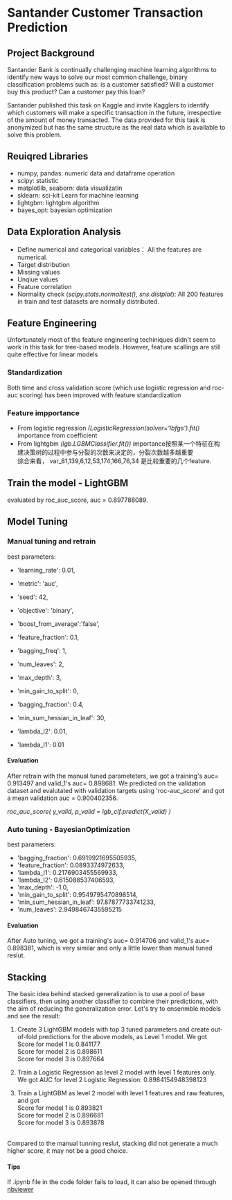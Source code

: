 # Santander Customer Transaction Prediction

## Project Background
Santander Bank is continually challenging machine learning algorithms to identify new ways to solve our most common challenge, binary classification problems such as: is a customer satisfied? Will a customer buy this product? Can a customer pay this loan? <br>

Santander published this task on Kaggle and invite Kagglers to identify which customers will make a specific transaction in the future, irrespective of the amount of money transacted. The data provided for this task is anonymized but has the same structure as the real data which is available to solve this problem.

## Reuiqred Libraries
- numpy, pandas: numeric data and dataframe operation
- scipy: statistic 
- matplotlib, seaborn: data visualizatin
- sklearn: sci-kit Learn for machine learning
- lightgbm: lightgbm algorithm
- bayes_opt: bayesian optimization

## Data Exploration Analysis
- Define numerical and categorical variables： All the features are numerical.
- Target distribution
- Missing values
- Unqiue values
- Feature correlation
- Normality check (*scipy.stats.normaltest(), sns.distplot*):  All 200 features in train and test datasets are normally distributed.

## Feature Engineering
Unfortunately most of the feature engineering techiniques didn't seem to work in this task for tree-based models. However, feature scallings are still quite effective for linear models

### Standardization 
Both time and cross validation score (which use logistic regression and roc-auc scoring) has been improved with feature standardization

### Feature impportance 
- From logistic regression *(LogisticRegression(solver='lbfgs').fit()*
importance from coefficient
- From lightgbm *(lgb.LGBMClassifier.fit())*
importance按照某一个特征在构建决策树的过程中参与分裂的次数来决定的，分裂次数越多越重要<br>
综合来看， var_81,139,6,12,53,174,166,76,34 是比较重要的几个feature.

## Train the model - LightGBM
evaluated by roc_auc_score, auc = 0.897788089.

## Model Tuning
### Manual tuning and retrain
best parameters: 
- 'learning_rate': 0.01, 
- 'metric': 'auc', 
- 'seed': 42, 
- 'objective': 'binary',
- 'boost_from_average':'false',

- 'feature_fraction': 0.1, 
- 'bagging_freq': 1, 
- 'num_leaves': 2, 
- 'max_depth': 3, 
- 'min_gain_to_split': 0, 
- 'bagging_fraction': 0.4, 
- 'min_sum_hessian_in_leaf': 30, 
- 'lambda_l2': 0.01, 
- 'lambda_l1': 0.01
#### Evaluation
After retrain with the manual tuned parameteters, we got a training's auc= 0.913497 and	valid_1's auc= 0.898681. We predicted on the validation dataset and evalutated with validation targets using 'roc-auc_score' and got a mean validation auc = 0.900402356. <br>

*roc_auc_score(  y_valid, p_valid = lgb_clf.predict(X_valid)       )* <br>

### Auto tuning - BayesianOptimization
best parameters: <br>
- 'bagging_fraction': 0.6919921695505935,
- 'feature_fraction': 0.0893374972633,
- 'lambda_l1': 0.2176903455569933,
- 'lambda_l2': 0.615088537406593,
- 'max_depth': -1.0,
- 'min_gain_to_split': 0.9549795470898514,
- 'min_sum_hessian_in_leaf': 97.87877733741233,
- 'num_leaves': 2.9498467435595215
#### Evaluation
After Auto tuning, we got a training's auc= 0.914706 and	valid_1's auc= 0.898381, which is very similar and only a little lower than manual tuned reslut.

## Stacking
The basic idea behind stacked generalization is to use a pool of base classifiers, then using another classifier to combine their predictions, with the aim of reducing the generalization error. Let's try to ensenmble models and see the result: <br>
1) Create 3 LightGBM models with top 3 tuned parameters and create out-of-fold predictions for the above models, as Level 1 model. We got <br>
Score for model 1 is 0.841177 <br>
Score for model 2 is 0.898611 <br>
Score for model 3 is 0.897664 <br>

2) Train a Logistic Regression as level 2 model with level 1 features only. 
We got AUC for level 2 Logistic Regression: 0.8984154948398123

3) Train a LightGBM as level 2 model with level 1 features and raw features, and got <br>
Score for model 1 is 0.893821 <br>
Score for model 2 is 0.896681 <br>
Score for model 3 is 0.893878 <br>
<br>
Compared to the manual tunning reslut, stacking did not generate a much higher score, it may not be a good choice.

#### Tips
If .ipynb file in the code folder fails to load, it can also be opened through [nbviewer](https://nbviewer.jupyter.org/github/chloe-ycs/santander-customer-transaction/blob/master/code/Santander-Customer-Transaction-Prediction.ipynb)

